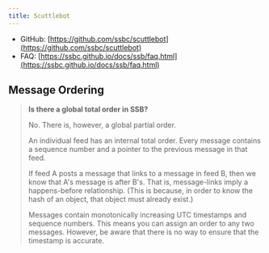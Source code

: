 ```yaml
---
title: Scuttlebot
---
```


- GitHub: [https://github.com/ssbc/scuttlebot](https://github.com/ssbc/scuttlebot)
- FAQ: [https://ssbc.github.io/docs/ssb/faq.html](https://ssbc.github.io/docs/ssb/faq.html)

## Message Ordering

> **Is there a global total order in SSB?**
>
> No. There is, however, a global partial order.
> 
> An individual feed has an internal total order. Every message contains a sequence number and a pointer to the previous message in that feed.
> 
> If feed A posts a message that links to a message in feed B, then we know that A's message is after B's. That is, message-links imply a happens-before relationship. (This is because, in order to know the hash of an object, that object must already exist.)
> 
> Messages contain monotonically increasing UTC timestamps and sequence numbers. This means you can assign an order to any two messages. However, be aware that there is no way to ensure that the timestamp is accurate.
